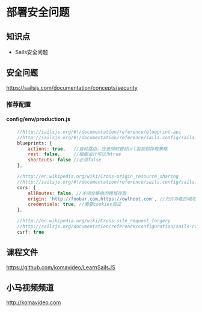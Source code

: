 部署安全问题
===========

## 知识点

* Sails安全问题

## 安全问题

https://sailsjs.com/documentation/concepts/security

### 推荐配置

#### config/env/production.js

```js
    //http://sailsjs.org/#!/documentation/reference/blueprint-api
    //http://sailsjs.org/#!/documentation/reference/sails.config/sails.config.blueprints.html
    blueprints: {
        actions: true,   //自动路由，应该同时做好url监视和存取策略
        rest: false,     //根据设计可以为true
        shortcuts: false //必须false
    },

    //http://en.wikipedia.org/wiki/Cross-origin_resource_sharing
    //http://sailsjs.org/#!/documentation/reference/sails.config/sails.config.cors.html
    cors: {
        allRoutes: false, //关闭全路由的跨域存取
        origin: 'http://foobar.com,https://owlhoot.com', //允许存取的域名
        credentials: true, //需要cookies验证
    },

    //http://en.wikipedia.org/wiki/Cross-site_request_forgery
    //http://sailsjs.org/documentation/reference/configuration/sails-config-csrf
    csrf: true
```

## 课程文件

https://github.com/komavideo/LearnSailsJS

## 小马视频频道

http://komavideo.com
